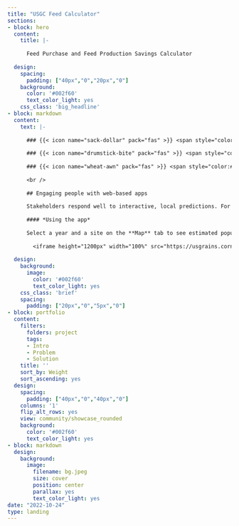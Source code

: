 ```yaml
---
title: "USGC Feed Calculator"
sections:
- block: hero
  content:
    title: |-
    
      Feed Purchase and Feed Production Savings Calculator
      
  design:
    spacing:
      padding: ["40px","0","20px","0"]
    background:
      color: '#002f60'
      text_color_light: yes
    css_class: 'big_headline'
- block: markdown
  content:
    text: |-
    
      ### {{< icon name="sack-dollar" pack="fas" >}} <span style="color:#cb7717">**Biological system:**</span> Spongy moth, spotted lanternfly
        
      ### {{< icon name="drumstick-bite" pack="fas" >}} <span style="color:#cb7717">**Data analysis:**</span> General additive models, iNaturalist dataset
        
      ### {{< icon name="wheat-awn" pack="fas" >}} <span style="color:#cb7717">**Production stack:**</span> R, Shiny, AWS, Shiny Server, Nginx
      
      <br />
    
      ## Engaging people with web-based apps
      
      Stakeholders respond well to interactive, local predictions. For example, foresters wish to know where and when pests like Spongy moth (*Lymantria dispar*) will appear.
      
      #### *Using the app*
      
      Select a year and a site on the **Map** tab to see estimated population densities for that location and year on the **Population Densities** tab. The <span style="color:#6eb39c">dotted teal line</span> tracks today's date in 2023.
      
        <iframe height="1200px" width="100%" src="https://usgrains.corn-simulator.dev.ecodata.pro/" frameborder="0"></iframe>
      
  design:
    background:
      image:
        color: '#002f60'
        text_color_light: yes
    css_class: 'brief'
    spacing:
      padding: ["20px","0","5px","0"]
- block: portfolio
  content:
    filters:
      folders: project
      tags:
      - Intro
      - Problem
      - Solution
    title: ''
    sort_by: Weight
    sort_ascending: yes
  design:
    spacing:
      padding: ["40px","0","40px","0"]
    columns: '1'
    flip_alt_rows: yes
    view: community/showcase_rounded
    background:
      color: '#002f60'
      text_color_light: yes
- block: markdown
  design:
    background:
      image:
        filename: bg.jpeg
        size: cover
        position: center
        parallax: yes
        text_color_light: yes
date: "2022-10-24"
type: landing
---
```

